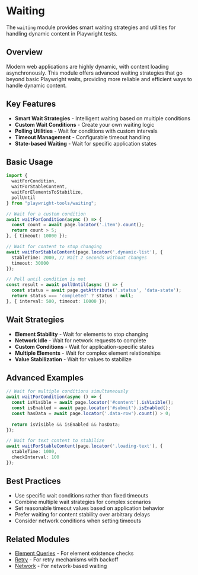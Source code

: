 # Waiting

The `waiting` module provides smart waiting strategies and utilities for handling dynamic content in Playwright tests.

## Overview

Modern web applications are highly dynamic, with content loading asynchronously. This module offers advanced waiting strategies that go beyond basic Playwright waits, providing more reliable and efficient ways to handle dynamic content.

## Key Features

- **Smart Wait Strategies** - Intelligent waiting based on multiple conditions
- **Custom Wait Conditions** - Create your own waiting logic
- **Polling Utilities** - Wait for conditions with custom intervals
- **Timeout Management** - Configurable timeout handling
- **State-based Waiting** - Wait for specific application states

## Basic Usage

```typescript
import { 
  waitForCondition,
  waitForStableContent,
  waitForElementsToStabilize,
  pollUntil 
} from "playwright-tools/waiting";

// Wait for a custom condition
await waitForCondition(async () => {
  const count = await page.locator('.item').count();
  return count > 5;
}, { timeout: 10000 });

// Wait for content to stop changing
await waitForStableContent(page.locator('.dynamic-list'), {
  stableTime: 2000, // Wait 2 seconds without changes
  timeout: 30000
});

// Poll until condition is met
const result = await pollUntil(async () => {
  const status = await page.getAttribute('.status', 'data-state');
  return status === 'completed' ? status : null;
}, { interval: 500, timeout: 10000 });
```

## Wait Strategies

- **Element Stability** - Wait for elements to stop changing
- **Network Idle** - Wait for network requests to complete
- **Custom Conditions** - Wait for application-specific states
- **Multiple Elements** - Wait for complex element relationships
- **Value Stabilization** - Wait for values to stabilize

## Advanced Examples

```typescript
// Wait for multiple conditions simultaneously
await waitForCondition(async () => {
  const isVisible = await page.locator('#content').isVisible();
  const isEnabled = await page.locator('#submit').isEnabled();
  const hasData = await page.locator('.data-row').count() > 0;
  
  return isVisible && isEnabled && hasData;
});

// Wait for text content to stabilize
await waitForStableContent(page.locator('.loading-text'), {
  stableTime: 1000,
  checkInterval: 100
});
```

## Best Practices

- Use specific wait conditions rather than fixed timeouts
- Combine multiple wait strategies for complex scenarios
- Set reasonable timeout values based on application behavior
- Prefer waiting for content stability over arbitrary delays
- Consider network conditions when setting timeouts

## Related Modules

- [Element Queries](./element-queries.md) - For element existence checks
- [Retry](./retry.md) - For retry mechanisms with backoff
- [Network](./network.md) - For network-based waiting
